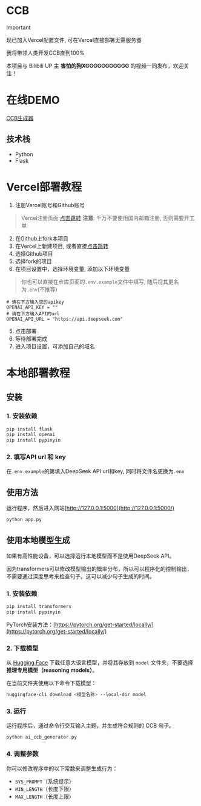 # CCB
>[!IMPORTANT]
>
>现已加入Vercel配置文件, 可在Vercel直接部署无需服务器

我将带领人类开发CCB直到100%

本项目与 Bilibili UP 主 **害怕的狗XGGGGGGGGGGG** 的视频一同发布，欢迎关注！
# 在线DEMO
<!--作者需要在合并拉去请求时更换链接内容↓-->
[CCB生成器](https://ccb.focalors.ltd)

## 技术栈
- Python
- Flask

# Vercel部署教程
1. 注册Vercel账号和Github账号
> Vercel注册页面:[点击跳转](https://vercel.com/signup)
> **注意**: 千万不要使用国内邮箱注册, 否则需要开工单
2. 在Github上fork本项目
3. 在Vercel上新建项目, 或者直接[点击跳转](https://vercel.com/new)
4. 选择Github项目
5. 选择fork的项目
6. 在项目设置中，选择环境变量, 添加以下环境变量
> 你也可以直接在仓库页面的`.env.example`文件中填写, 随后将其更名为`.env`(不推荐)
```
# 请在下方输入您的apikey
OPENAI_API_KEY = ""
# 请在下方输入API的url
OPENAI_API_URL = "https://api.deepseek.com"
```
5. 点击部署
6. 等待部署完成
7. 进入项目设置，可添加自己的域名
# 本地部署教程
## 安装
### 1. 安装依赖
```bash
pip install flask
pip install openai
pip install pypinyin
```

### 2. 填写API url 和 key
在`.env.example`的第填入DeepSeek API url和key, 同时将文件名更换为`.env`

## 使用方法
运行程序，然后进入网站[http://127.0.0.1:5000](http://127.0.0.1:5000/)
```bash
python app.py
```

## 使用本地模型生成
如果有高性能设备，可以选择运行本地模型而不是使用DeepSeek API。

因为transformers可以修改模型输出的概率分布，所以可以程序化的控制输出，不需要通过深度思考来检查句子。这可以减少句子生成的时间。
### 1. 安装依赖
```bash
pip install transformers
pip install pypinyin
```
PyTorch安装方法：[https://pytorch.org/get-started/locally/](https://pytorch.org/get-started/locally/)

### 2. 下载模型
从 [Hugging Face](https://huggingface.co/) 下载任意大语言模型，并将其存放到 `model` 文件夹，不要选择 **推理专用模型（reasoning models）**。

在当前文件夹使用以下命令下载模型：
```bash
huggingface-cli download <模型名称> --local-dir model
```

### 3. 运行
运行程序后，通过命令行交互输入主题，并生成符合规则的 CCB 句子。
```bash
python ai_ccb_generator.py
```

### 4. 调整参数
你可以修改程序中的以下常数来调整生成行为：
- `SYS_PROMPT`（系统提示）
- `MIN_LENGTH`（长度下限）
- `MAX_LENGTH`（长度上限）
